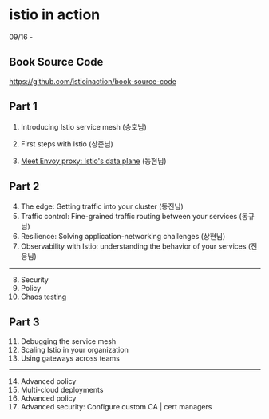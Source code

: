 # istio in action
09/16 - 

## Book Source Code
https://github.com/istioinaction/book-source-code

## Part 1
1. Introducing Istio service mesh (승호님)

2. First steps with Istio (상준님)

3. [Meet Envoy proxy: Istio's data plane](chap03) (동현님)

## Part 2
4. The edge: Getting traffic into your cluster (동진님)
5. Traffic control: Fine-grained traffic routing between your services (동규님)
6. Resilience: Solving application-networking challenges (상현님)
7. Observability with Istio: understanding the behavior of your services (진웅님)

--- 

8. Security
9. Policy
10. Chaos testing

## Part 3
11. Debugging the service mesh
12. Scaling Istio in your organization
13. Using gateways across teams

--- 

14. Advanced policy
15. Multi-cloud deployments
16. Advanced policy
17. Advanced security: Configure custom CA | cert managers


